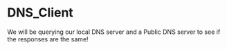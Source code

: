 # DNS_Client
We will be querying our local DNS server and a Public DNS server to see if the responses are the same!
